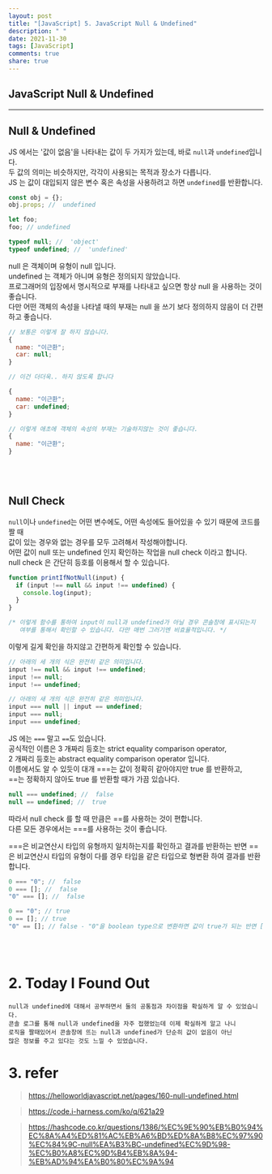 ```yaml
---
layout: post
title: "[JavaScript] 5. JavaScript Null & Undefined"
description: " "
date: 2021-11-30
tags: [JavaScript]
comments: true
share: true
---
```


## JavaScript Null & Undefined

---

## Null & Undefined

JS 에서는 '값이 없음'을 나타내는 값이 두 가지가 있는데, 바로 `null`과 `undefined`입니다.<br/>
두 값의 의미는 비슷하지만, 각각이 사용되는 목적과 장소가 다릅니다.<br/>
JS 는 값이 대입되지 않은 변수 혹은 속성을 사용하려고 하면 `undefined`를 반환합니다.<br/>

```javascript
const obj = {};
obj.props; //  undefined

let foo;
foo; // undefined

typeof null; //  'object'
typeof undefined; //  'undefined'
```

null 은 객체이며 유형이 null 입니다.<br/> undefined 는 객체가 아니며 유형은 정의되지 않았습니다.<br/>
프로그래머의 입장에서 명시적으로 부재를 나타내고 싶으면 항상 null 을 사용하는 것이 좋습니다.<br/>
다만 어떤 객체의 속성을 나타낼 때의 부재는 null 을 쓰기 보다 정의하지 않음이 더 간편하고 좋습니다.<br/>

```javascript
// 보통은 이렇게 잘 하지 않습니다.
{
  name: "이근환";
  car: null;
}

// 이건 더더욱.. 하지 않도록 합니다

{
  name: "이근환";
  car: undefined;
}

// 이렇게 애초에 객체의 속성의 부재는 기술하지않는 것이 좋습니다.
{
  name: "이근환";
}
```

<br/><br/>

## Null Check

`null`이나 `undefined`는 어떤 변수에도, 어떤 속성에도 들어있을 수 있기 때문에 코드를 짤 때<br/>
값이 있는 경우와 없는 경우를 모두 고려해서 작성해야합니다.<br/>
어떤 값이 null 또는 undefined 인지 확인하는 작업을 null check 이라고 합니다.<br/>
null check 은 간단히 등호를 이용해서 할 수 있습니다.<br/>

```javascript
function printIfNotNull(input) {
  if (input !== null && input !== undefined) {
    console.log(input);
  }
}

/* 이렇게 함수를 통하여 input이 null과 undefined가 아닐 경우 콘솔창에 표시되는지
   여부를 통해서 확인할 수 있습니다. 다만 매번 그러기엔 비효율적입니다. */
```

이렇게 길게 확인을 하지않고 간편하게 확인할 수 있습니다.

```javascript
// 아래의 세 개의 식은 완전히 같은 의미입니다.
input !== null && input !== undefined;
input !== null;
input !== undefined;

// 아래의 새 개의 식은 완전히 같은 의미입니다.
input === null || input == undefined;
input === null;
input === undefined;
```

JS 에는 `===` 말고 `==`도 있습니다.<br/>
공식적인 이름은 3 개짜리 등호는 strict equality comparison operator,<br/>
2 개짜리 등호는 abstract equality comparison operator 입니다.<br/>
이름에서도 알 수 있듯이 대개 ===는 값이 정확히 같아야지만 true 를 반환하고,<br/>
==는 정확하지 않아도 true 를 반환할 때가 가끔 있습나다.<br/>

```javascript
null === undefined; //  false
null == undefined; //  true
```

따라서 null check 를 할 때 만큼은 ==를 사용하는 것이 편합니다.<br/>
다른 모든 경우에서는 ===를 사용하는 것이 좋습니다.<br/>

===은 비교연산시 타입의 유형까지 일치하는지를 확인하고 결과를 반환하는 반면
==은 비교연산시 타입의 유형이 다를 경우 타입을 같은 타입으로 형변환 하여 결과를 반환합니다.

```javascript
0 === "0"; //  false
0 === []; //  false
"0" === []; //  false

0 == "0"; // true
0 == []; // true
"0" == []; // false - "0"을 boolean type으로 변환하면 값이 true가 되는 반면 []은 boolean type으로 변환하면 값이 false가 되기 때문입니다.
```

<br/><br/>

# 2. Today I Found Out

```
null과 undefined에 대해서 공부하면서 둘의 공통점과 차이점을 확실하게 알 수 있었습니다.
콘솔 로그를 통해 null과 undefined을 자주 접했었는데 이제 확실하게 알고 나니
로직을 짤때있어서 콘솔창에 뜨는 null과 undefined가 단순히 값이 없음이 아닌
많은 정보를 주고 있다는 것도 느낄 수 있었습니다.
```

# 3. refer

> https://helloworldjavascript.net/pages/160-null-undefined.html

> https://code.i-harness.com/ko/q/621a29

> https://hashcode.co.kr/questions/1386/%EC%9E%90%EB%B0%94%EC%8A%A4%ED%81%AC%EB%A6%BD%ED%8A%B8%EC%97%90%EC%84%9C-null%EA%B3%BC-undefined%EC%9D%98-%EC%B0%A8%EC%9D%B4%EB%8A%94-%EB%AD%94%EA%B0%80%EC%9A%94
